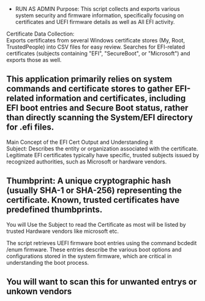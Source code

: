- RUN AS ADMIN 
Purpose:
This script collects and exports various system security and firmware information, specifically focusing on certificates and UEFI firmware details as well as All EFI activity.

Certificate Data Collection:  
Exports certificates from several Windows certificate stores (My, Root, TrustedPeople) into CSV files for easy review.
Searches for EFI-related certificates (subjects containing "EFI", "SecureBoot", or "Microsoft") and exports those as well.

This application primarily relies on system commands and certificate stores to gather EFI-related information and certificates, 
including EFI boot entries and Secure Boot status, rather than directly scanning the System/EFI directory for .efi files.
------------------------------------------------------------------------------------------------------------------------------------------------------------------------------------------------------------------

Main Concept of the EFI Cert Output and Understanding it  
Subject:
Describes the entity or organization associated with the certificate. Legitimate EFI certificates typically have specific, trusted subjects issued by recognized authorities, such as Microsoft or hardware vendors.

Thumbprint:
A unique cryptographic hash (usually SHA-1 or SHA-256) representing the certificate. Known, trusted certificates have predefined thumbprints.
------------------------------------------------------------------------------------------------------------------------------------------------------------------------------------------------------------------

You will Use the Subject to read the Certificate as most will be listed by trusted Hardware vendors like microsoft etc.

The script retrieves UEFI firmware boot entries using the command bcdedit /enum firmware. 
These entries describe the various boot options and configurations stored in the system firmware, which are critical in understanding the boot process.

You will want to scan this for unwanted entrys or unkown vendors 
--------------------------------------------------------------------------------------------------------------------------------------------------------------------------------------------------------------------

